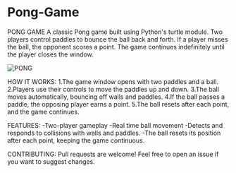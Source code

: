 # Pong-Game
PONG GAME
A classic Pong game built using Python's turtle module. Two players control paddles to bounce the ball back and forth. If a player misses the ball, the opponent scores a point. The game continues indefinitely until the player closes the window.

![PONG](https://github.com/user-attachments/assets/512754d8-9b1d-495c-9dee-016522302757)

HOW IT WORKS:
1.The game window opens with two paddles and a ball.
2.Players use their controls to move the paddles up and down.
3.The ball moves automatically, bouncing off walls and paddles.
4.If the ball passes a paddle, the opposing player earns a point.
5.The ball resets after each point, and the game continues.

FEATURES:
-Two-player gameplay
-Real time ball movement
-Detects and responds to collisions with walls and paddles.
-The ball resets its position after each point, keeping the game continuous.

CONTRIBUTING: Pull requests are welcome! Feel free to open an issue if you want to suggest changes.


